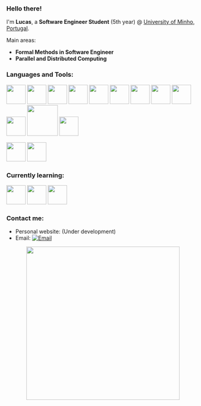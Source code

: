 ### Hello there!

I'm **Lucas**, a **Software Engineer Student** (5th year) @ [University of Minho, Portugal](https://www.uminho.pt/EN).

Main areas:
- **Formal Methods in Software Engineer**
- **Parallel and Distributed Computing**

### Languages and Tools:

<img src="https://github.com/insanityinc/assets/blob/master/emacs.png" width="50">  <img src="https://github.com/insanityinc/assets/blob/master/bash.png" width="50">  <img src="https://github.com/insanityinc/assets/blob/master/git.jpeg" width="50"> <img src="https://github.githubassets.com/images/modules/logos_page/GitHub-Mark.png" width="50"> <img src="https://github.com/insanityinc/assets/blob/master/alloy.png" width="50"> <img src="https://github.com/insanityinc/assets/blob/master/coq.png" width="50"> <img src="https://github.com/insanityinc/assets/blob/master/c.png" width="50">  <img src="https://github.com/insanityinc/assets/blob/master/c%2B%2B.png" width="50">  <img src="https://github.com/insanityinc/assets/blob/master/haskell.png" width="50">  <img src="https://github.com/insanityinc/assets/blob/master/java.png" width="50">  <img src="https://github.com/insanityinc/assets/blob/master/monetdb.png" width="80">  <img src="https://github.com/insanityinc/assets/blob/master/mysql.jpeg" width="50">

<img src="https://github.com/insanityinc/assets/blob/master/openmp.png" width="50"> <img src="https://github.com/insanityinc/assets/blob/master/openmpi.png" width="50">

### Currently learning:

<img src="https://github.com/insanityinc/assets/blob/master/ts.png" width="50">  <img src="https://github.com/insanityinc/assets/blob/master/react.jpeg" width="50">
  <img src="https://github.com/insanityinc/assets/blob/master/graphql.png" width="50">

### Contact me:

- Personal website: (Under development)
- Email: [![Email](https://img.shields.io/badge/insanityinc@protonmail.com-D14836?style=flat-square&logo=protonmail&logoColor=white)](mailto:insanityinc@protonmail.com)

<p style="text-align:center;"><img src="https://github.com/insanityinc/assets/blob/master/hello.gif" width="400"></p>
